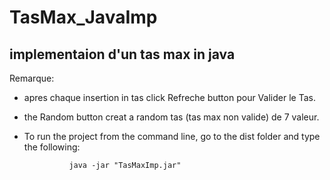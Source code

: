 # TasMax_JavaImp
implementaion d'un tas max in java
-----------------------------------
Remarque:

  - apres chaque insertion in tas click Refreche button pour Valider le Tas.
  
  - the Random button creat a random tas (tas max non valide) de 7 valeur.

  - To run the project from the command line, go to the dist folder and type the following:

                  java -jar "TasMaxImp.jar" 
